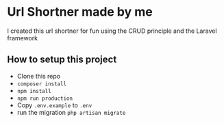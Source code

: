 # Url Shortner made by me
I created this url shortner for fun using the CRUD principle and the Laravel framework

## How to setup this project
* Clone this repo
* `composer install`
* `npm install`
* `npm run production`
* Copy `.env.example` to `.env`
* run the migration `php artisan migrate`

